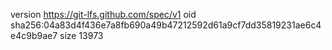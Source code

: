 version https://git-lfs.github.com/spec/v1
oid sha256:04a83d4f436e7a8fb690a49b47212592d61a9cf7dd35819231ae6c4e4c9b9ae7
size 13973
